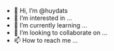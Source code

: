 - 👋 Hi, I’m @huydats
- 👀 I’m interested in ...
- 🌱 I’m currently learning ...
- 💞️ I’m looking to collaborate on ...
- 📫 How to reach me ...

<!---
huydats/huydats is a ✨ special ✨ repository because its `README.md` (this file) appears on your GitHub profile.
You can click the Preview link to take a look at your changes.
--->
